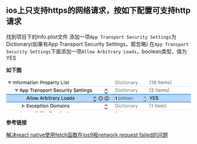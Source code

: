 ## ios上只支持https的网络请求，按如下配置可支持http请求

找到项目下的Info.plist文件
添加一项`App Transport Security Settings`为Dictionary(如果有App Transport Security Settings，那忽略)
在`App Transport Security Settings`下面添加一项`Allow Arbitrary Loads`，boolean类型，值为YES

**如下图**

![如下图：](./img/q1.png)

**参考链接**

[解决react native使用fetch函数在ios9报network request failed的问题](http://blog.csdn.net/liyijun4114/article/details/51792179)